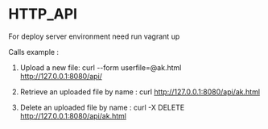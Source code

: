 # HTTP_API
For deploy server environment  need run
vagrant up
 
Calls example : 
1) Upload a new file:
curl --form userfile=@ak.html    http://127.0.0.1:8080/api/

2) Retrieve an uploaded file by name :
curl http://127.0.0.1:8080/api/ak.html

3) Delete an uploaded file by name :
curl -X DELETE  http://127.0.0.1:8080/api/ak.html
